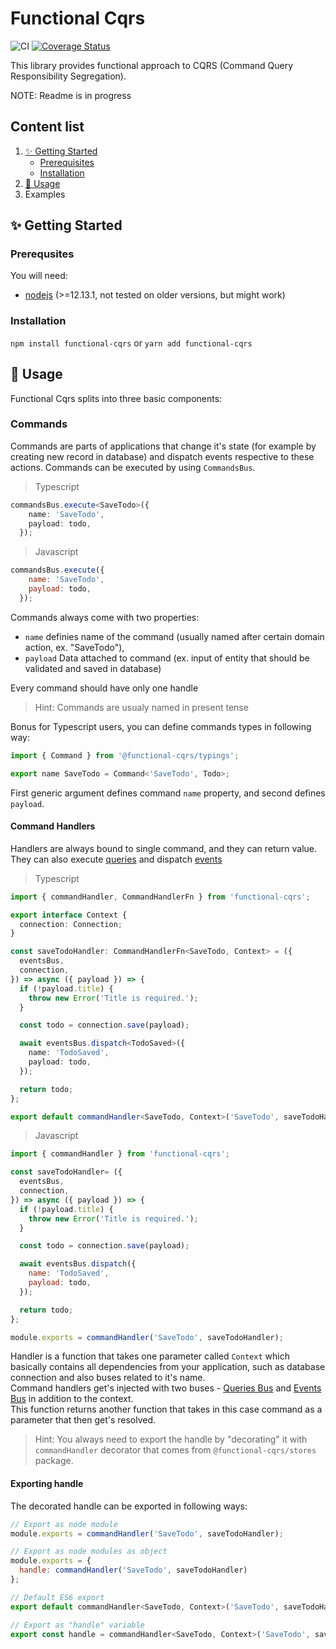 # Functional Cqrs
![CI](https://github.com/TheUnderScorer/functional-cqrs/workflows/CI/badge.svg)
[![Coverage Status](https://coveralls.io/repos/github/TheUnderScorer/functional-cqrs/badge.svg?branch=master)](https://coveralls.io/github/TheUnderScorer/functional-cqrs?branch=master)

This library provides functional approach to CQRS (Command Query Responsibility Segregation).

NOTE: Readme is in progress

## Content list

1. [✨ Getting Started](#-getting-started)
    - [Prerequisites](#prerequisites)
    - [Installation](#installation)
2. [🚀 Usage](#-usage)
3. Examples


## ✨ Getting Started

### Prerequsites

You will need:
- [nodejs](https://nodejs.org/en/) (>=12.13.1, not tested on older versions, but might work)

### Installation

`npm install functional-cqrs` or `yarn add functional-cqrs`

## 🚀 Usage

Functional Cqrs splits into three basic components:

### Commands

Commands are parts of applications that change it's state (for example by creating new record in database) and dispatch events respective to these actions. Commands can be executed by using `CommandsBus`.

> Typescript

```typescript
commandsBus.execute<SaveTodo>({
    name: 'SaveTodo',
    payload: todo,
  });
```

> Javascript

```javascript
commandsBus.execute({
    name: 'SaveTodo',
    payload: todo,
  });
```

Commands always come with two properties: 
- `name` definies name of the command (usually named after certain domain action, ex. "SaveTodo"),
- `payload` Data attached to command (ex. input of entity that should be validated and saved in database)

Every command should have only one handle

>Hint: Commands are usualy named in present tense

Bonus for Typescript users, you can define commands types in following way:

```typescript
import { Command } from '@functional-cqrs/typings';

export name SaveTodo = Command<'SaveTodo', Todo>;
```

First generic argument defines command `name` property, and second defines `payload`. 

#### Command Handlers

Handlers are always bound to single command, and they can return value. They can also execute [queries](#queries) and dispatch [events](#events.)

>Typescript

```typescript
import { commandHandler, CommandHandlerFn } from 'functional-cqrs';

export interface Context {
  connection: Connection;
}

const saveTodoHandler: CommandHandlerFn<SaveTodo, Context> = ({
  eventsBus,
  connection,
}) => async ({ payload }) => {
  if (!payload.title) {
    throw new Error('Title is required.');
  }

  const todo = connection.save(payload);

  await eventsBus.dispatch<TodoSaved>({
    name: 'TodoSaved',
    payload: todo,
  });

  return todo;
};

export default commandHandler<SaveTodo, Context>('SaveTodo', saveTodoHandler);
```

>Javascript

```javascript
import { commandHandler } from 'functional-cqrs';

const saveTodoHandler= ({
  eventsBus,
  connection,
}) => async ({ payload }) => {
  if (!payload.title) {
    throw new Error('Title is required.');
  }

  const todo = connection.save(payload);

  await eventsBus.dispatch({
    name: 'TodoSaved',
    payload: todo,
  });

  return todo;
};

module.exports = commandHandler('SaveTodo', saveTodoHandler);
```

Handler is a function that takes one parameter called `Context` 
which basically contains all dependencies from your application, such as database connection and also buses related to it's name.
<br>
Command handlers get's injected with two buses - [Queries Bus](#queries-bus) and [Events Bus](#events-bus) in addition to the context.
<br>
This function returns another function that takes in this case command as a parameter that then get's resolved.

> Hint: You always need to export the handle by "decorating" it with `commandHandler` decorator that comes from `@functional-cqrs/stores` package.

#### Exporting handle

The decorated handle can be exported in following ways:

```javascript
// Export as node module
module.exports = commandHandler('SaveTodo', saveTodoHandler);

// Export as node modules as object
module.exports = {
  handle: commandHandler('SaveTodo', saveTodoHandler)
};

// Default ES6 export
export default commandHandler<SaveTodo, Context>('SaveTodo', saveTodoHandler);

// Export as "handle" variable
export const handle = commandHandler<SaveTodo, Context>('SaveTodo', saveTodoHandler);
```

